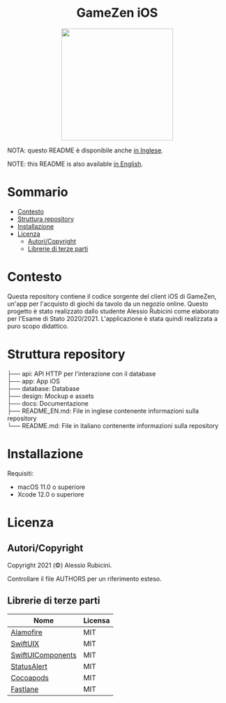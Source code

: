<h1 align="center">GameZen iOS</h1>

<div align="center">
	<img width="256" height="256" src="design/logo.png">
</div>

NOTA: questo README è disponibile anche [in Inglese](README_EN.md).

NOTE: this README is also available [in English](README_EN.md).

# Sommario

- [Contesto](#contesto)
- [Struttura repository](#struttura-repository)
- [Installazione](#installazione)
- [Licenza](#licenza)
	- [Autori/Copyright](#autori/copyright)
	- [Librerie di terze parti](#librerie-di-terze-parti)


# Contesto
Questa repository contiene il codice sorgente del client iOS di GameZen, un'app per l'acquisto di giochi da tavolo da un negozio online. Questo progetto è stato realizzato dallo studente Alessio Rubicini come elaborato per l'Esame di Stato 2020/2021. L'applicazione è stata quindi realizzata a puro scopo didattico.

# Struttura repository

├── api:                 API HTTP per l'interazione con il database<br>
├── app:                 App iOS<br>
├── database:            Database<br>
├── design:              Mockup e assets<br>
├── docs:                Documentazione<br>
├── README_EN.md:        File in inglese contenente informazioni sulla repository<br>
└── README.md:           File in italiano contenente informazioni sulla repository

# Installazione

Requisiti:
- macOS 11.0 o superiore
- Xcode 12.0 o superiore



# Licenza

## Autori/Copyright

Copyright 2021 (©) Alessio Rubicini.

Controllare il file AUTHORS per un riferimento esteso.


## Librerie di terze parti


| Nome                                                        | Licensa                   |
| ----------------------------------------------------------- | ------------------------- |
| [Alamofire](https://github.com/Alamofire/Alamofire)         | MIT                       |
| [SwiftUIX](https://github.com/SwiftUIX/SwiftUIX)			  | MIT                       |
| [SwiftUIComponents](https://github.com/alessiorubiciniSwiftUI-Components)                                    | MIT |
| [StatusAlert](https://github.com/LowKostKustomz/StatusAlert)			  | MIT                       |
| [Cocoapods](https://cocoapods.org/)                         | MIT                       |
| [Fastlane](https://fastlane.tools)                         | MIT                       |


